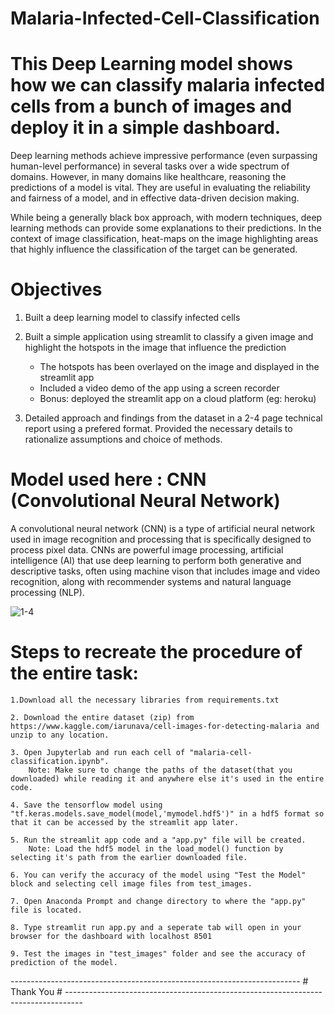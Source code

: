 # Malaria-Infected-Cell-Classification

# This Deep Learning model shows how we can classify malaria infected cells from a bunch of images and deploy it in a simple dashboard.

Deep learning methods achieve impressive performance (even surpassing human-level performance) in several tasks over a wide spectrum of domains. However, in many domains like healthcare, reasoning the predictions of a model is vital. They are useful in evaluating the reliability and fairness of a model, and in effective data-driven decision making.

While being a generally black box approach, with modern techniques, deep learning methods can provide some explanations to their predictions. In the context of image classification, heat-maps on the image highlighting areas that highly influence the classification of the target can be generated.


# Objectives

1. Built a deep learning model to classify infected cells

2. Built a simple application using streamlit to classify a given image and highlight the hotspots in the image that influence the prediction
    - The hotspots has been overlayed on the image and displayed in the streamlit app
    - Included a video demo of the app using a screen recorder
    - Bonus: deployed the streamlit app on a cloud platform (eg: heroku)

3. Detailed approach and findings from the dataset in a 2-4 page technical report using a prefered format. Provided the necessary details to rationalize assumptions and choice of methods.


# Model used here : CNN (Convolutional Neural Network)

A convolutional neural network (CNN) is a type of artificial neural network used in image recognition and processing that is specifically designed to process pixel data.
CNNs are powerful image processing, artificial intelligence (AI) that use deep learning to perform both generative and descriptive tasks, often using machine vison that includes image and video recognition, along with recommender systems and natural language processing (NLP).


![1-4](https://user-images.githubusercontent.com/94853515/145634851-b625d049-15ff-4287-a77e-aec660a0d9cb.png)



# Steps to recreate the procedure of the entire task:

    1.Download all the necessary libraries from requirements.txt

    2. Download the entire dataset (zip) from https://www.kaggle.com/iarunava/cell-images-for-detecting-malaria and unzip to any location.

    3. Open Jupyterlab and run each cell of "malaria-cell-classification.ipynb". 
        Note: Make sure to change the paths of the dataset(that you downloaded) while reading it and anywhere else it's used in the entire code.

    4. Save the tensorflow model using "tf.keras.models.save_model(model,'mymodel.hdf5')" in a hdf5 format so that it can be accessed by the streamlit app later.

    5. Run the streamlit app code and a "app.py" file will be created.
        Note: Load the hdf5 model in the load_model() function by selecting it's path from the earlier downloaded file.

    6. You can verify the accuracy of the model using "Test the Model" block and selecting cell image files from test_images.

    7. Open Anaconda Prompt and change directory to where the "app.py" file is located.

    8. Type streamlit run app.py and a seperate tab will open in your browser for the dashboard with localhost 8501

    9. Test the images in "test_images" folder and see the accuracy of prediction of the model.

------------------------------------------------------------------------ # Thank You # ----------------------------------------------------------------------------------
